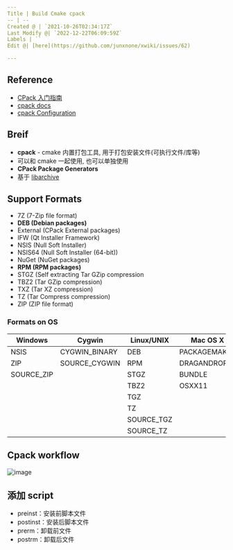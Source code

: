 ```yaml
---
Title | Build Cmake cpack
-- | --
Created @ | `2021-10-26T02:34:17Z`
Last Modify @| `2022-12-22T06:09:59Z`
Labels | ``
Edit @| [here](https://github.com/junxnone/xwiki/issues/62)

---
```

## Reference
- [CPack 入门指南](https://zhuanlan.zhihu.com/p/141956373)
- [cpack docs](https://cmake.org/cmake/help/latest/manual/cpack.1.html)
- [cpack Configuration](https://gitlab.kitware.com/cmake/community/-/wikis/doc/cpack/Configuration)


## Breif
- **cpack** - cmake 内置打包工具, 用于打包安装文件(可执行文件/库等)
- 可以和 cmake 一起使用, 也可以单独使用
- **CPack Package Generators**
- 基于 [libarchive](https://github.com/libarchive/libarchive)


## Support Formats

- 7Z (7-Zip file format)
- **DEB (Debian packages)**
- External (CPack External packages)
- IFW (Qt Installer Framework)
- NSIS (Null Soft Installer)
- NSIS64 (Null Soft Installer (64-bit))
- NuGet (NuGet packages)
- **RPM (RPM packages)**
- STGZ (Self extracting Tar GZip compression
- TBZ2 (Tar GZip compression)
- TXZ (Tar XZ compression)
- TZ (Tar Compress compression)
- ZIP (ZIP file format)

### Formats on OS

Windows | Cygwin | Linux/UNIX | Mac OS X
-- | -- | -- | --
NSIS | CYGWIN_BINARY | DEB | PACKAGEMAKER
ZIP | SOURCE_CYGWIN | RPM | DRAGANDROP
SOURCE_ZIP |   | STGZ | BUNDLE
  |   | TBZ2 | OSXX11
  |   | TGZ |  
  |   | TZ |  
  |   | SOURCE_TGZ |  
  |   | SOURCE_TZ


## Cpack workflow

![image](https://user-images.githubusercontent.com/2216970/138818457-67ebdd3c-7f66-48a4-a592-430cbc780ba3.png)



## 添加 script

- preinst：安装前脚本文件
- postinst：安装后脚本文件
- prerm：卸载前文件
- postrm：卸载后文件
